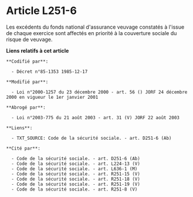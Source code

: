 # Article L251-6

Les excédents du fonds national d'assurance veuvage constatés à l'issue de chaque exercice sont affectés en priorité à la
couverture sociale du risque de veuvage.

**Liens relatifs à cet article**

	**Codifié par**:

	  - Décret n°85-1353 1985-12-17

	**Modifié par**:

	  - Loi n°2000-1257 du 23 décembre 2000 - art. 56 () JORF 24 décembre 2000 en vigueur le 1er janvier 2001

	**Abrogé par**:

	  - Loi n°2003-775 du 21 août 2003 - art. 31 (V) JORF 22 août 2003

	**Liens**:

	  - TXT_SOURCE: Code de la sécurité sociale. - art. D251-6 (Ab)

	**Cité par**:

	  - Code de la sécurité sociale. - art. D251-6 (Ab)
	  - Code de la sécurité sociale. - art. L224-13 (V)
	  - Code de la sécurité sociale. - art. L636-1 (M)
	  - Code de la sécurité sociale. - art. R251-15 (V)
	  - Code de la sécurité sociale. - art. R251-18 (V)
	  - Code de la sécurité sociale. - art. R251-19 (V)
	  - Code de la sécurité sociale. - art. R251-8 (V)
